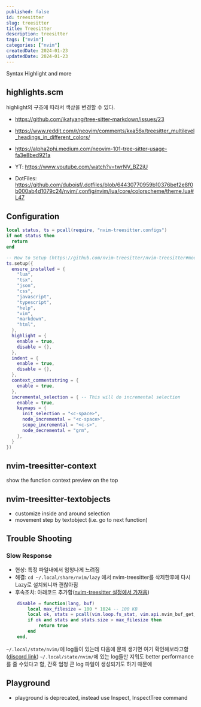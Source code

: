 ```yaml
---
published: false
id: treesitter
slug: treesitter
title: Treesitter
description: treesitter
tags: ["nvim"]
categories: ["nvim"]
createdDate: 2024-01-23
updatedDate: 2024-01-23
---
```


Syntax Highlight and more

## highlights.scm

highlight의 구조에 따라서 색상을 변경할 수 있다.

- https://github.com/ikatyang/tree-sitter-markdown/issues/23
- https://www.reddit.com/r/neovim/comments/kxa56x/treesitter_multilevel_headings_in_different_colors/
- https://alpha2phi.medium.com/neovim-101-tree-sitter-usage-fa3e8bed921a

- YT: https://www.youtube.com/watch?v=twrNV_BZ2jU
- DotFiles: https://github.com/duboisf/.dotfiles/blob/64430770959b10376bef2e8f0b000ab4d1079c24/nvim/.config/nvim/lua/core/colorscheme/theme.lua#L47

## Configuration

```lua
local status, ts = pcall(require, "nvim-treesitter.configs")
if not status then
  return
end

-- How to Setup (https://github.com/nvim-treesitter/nvim-treesitter#modules)
ts.setup({
  ensure_installed = {
    "lua",
    "tsx",
    "json",
    "css",
    "javascript",
    "typescript",
    "help",
    "vim",
    "markdown",
    "html",
  },
  highlight = {
    enable = true,
    disable = {},
  },
  indent = {
    enable = true,
    disable = {},
  },
  context_commentstring = {
    enable = true,
  },
  incremental_selection = { -- This will do incremental selection
    enable = true,
    keymaps = {
      init_selection = "<c-space>",
      node_incremental = "<c-space>",
      scope_incremental = "<c-s>",
      node_decremental = "grm",
    },
  }
})

```


## nvim-treesitter-context
show the function context preview on the top


## nvim-treesitter-textobjects
- customize inside and around selection
- movement step by textobject (i.e. go to next function)


## Trouble Shooting
### Slow Response
- 현상: 특정 파일내에서 엄청나게 느려짐
- 해결: `cd ~/.local/share/nvim/lazy` 에서 nvim-treesitter를 삭제한후에 다시 Lazy로 설치되니까 괜찮아짐
- 후속조치: 아래코드 추가함([nvim-treesitter 설정에서 가져옴](https://github.com/nvim-treesitter/nvim-treesitter#modules))
```lua
    disable = function(lang, buf)
        local max_filesize = 100 * 1024 -- 100 KB
        local ok, stats = pcall(vim.loop.fs_stat, vim.api.nvim_buf_get_name(buf))
        if ok and stats and stats.size > max_filesize then
            return true
        end
    end,
```
`~/.local/state/nvim/`에 log들이 있는데 다음에 문제 생기면 여기 확인해보라고함([discord link](https://discord.com/channels/701530051140780102/863276893059153971/1167861192723804180))
`~/.local/state/nvim/`에 있는 log들만 지워도 better performance를 줄 수있다고 함, 간혹 엄청 큰 log 파일이 생성되기도 하기 때문에


## Playground
- playground is deprecated, instead use Inspect, InspectTree command
